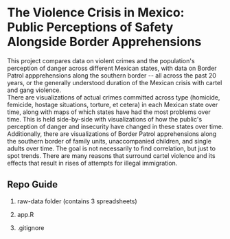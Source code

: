 # The Violence Crisis in Mexico: Public Perceptions of Safety Alongside Border Apprehensions
This project compares data on violent crimes and the population's perception of danger across different Mexican states, with data on Border Patrol appprehensions along the southern border -- all across the past 20 years, or the generally understood duration of the Mexican crisis with cartel and gang violence. <br> There are visualizations of actual crimes committed across type (homicide, femicide, hostage situations, torture, et cetera) in each Mexican state over time, along with maps of which states have had the most problems over time. This is held side-by-side with visualizations of how the public's perception of danger and insecurity have changed in these states over time. 
Additionally, there are visualizations of Border Patrol apprehensions along the southern border of family units, unaccompanied children, and single adults over time. The goal is not necessarily to find correlation, but just to spot trends. 
There are many reasons that surround cartel violence and its effects that result in rises of attempts for illegal immigration.

## Repo Guide

1) raw-data folder (contains 3 spreadsheets)

2) app.R

3) .gitignore



